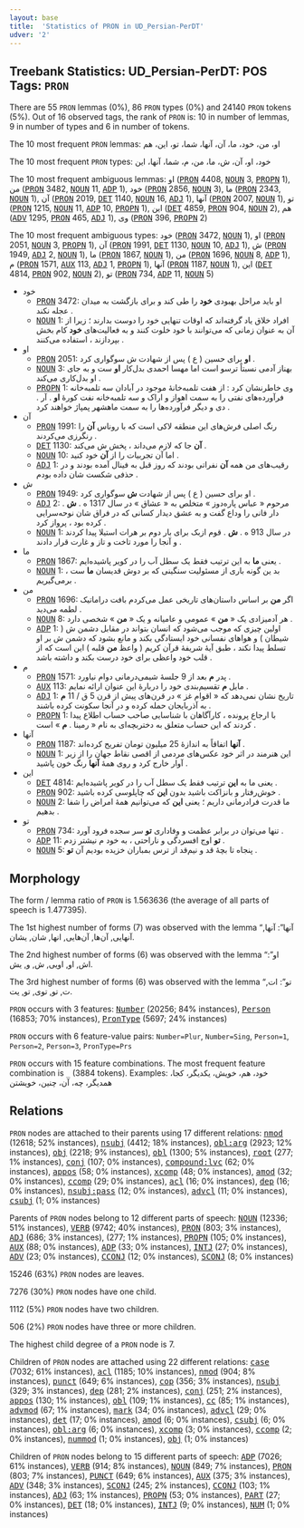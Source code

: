 ```yaml
---
layout: base
title:  'Statistics of PRON in UD_Persian-PerDT'
udver: '2'
---
```


## Treebank Statistics: UD_Persian-PerDT: POS Tags: `PRON`

There are 55 `PRON` lemmas (0%), 86 `PRON` types (0%) and 24140 `PRON` tokens (5%).
Out of 16 observed tags, the rank of `PRON` is: 10 in number of lemmas, 9 in number of types and 6 in number of tokens.

The 10 most frequent `PRON` lemmas: او، من، خود، ما، آن، آنها، شما، تو، این، هم

The 10 most frequent `PRON` types:  خود، او، آن، ش، ما، من، م، شما، آنها، این

The 10 most frequent ambiguous lemmas: او (<tt><a href="fa_perdt-pos-PRON.html">PRON</a></tt> 4408, <tt><a href="fa_perdt-pos-NOUN.html">NOUN</a></tt> 3, <tt><a href="fa_perdt-pos-PROPN.html">PROPN</a></tt> 1), من (<tt><a href="fa_perdt-pos-PRON.html">PRON</a></tt> 3482, <tt><a href="fa_perdt-pos-NOUN.html">NOUN</a></tt> 11, <tt><a href="fa_perdt-pos-ADP.html">ADP</a></tt> 1), خود (<tt><a href="fa_perdt-pos-PRON.html">PRON</a></tt> 2856, <tt><a href="fa_perdt-pos-NOUN.html">NOUN</a></tt> 3), ما (<tt><a href="fa_perdt-pos-PRON.html">PRON</a></tt> 2343, <tt><a href="fa_perdt-pos-NOUN.html">NOUN</a></tt> 1), آن (<tt><a href="fa_perdt-pos-PRON.html">PRON</a></tt> 2019, <tt><a href="fa_perdt-pos-DET.html">DET</a></tt> 1140, <tt><a href="fa_perdt-pos-NOUN.html">NOUN</a></tt> 16, <tt><a href="fa_perdt-pos-ADJ.html">ADJ</a></tt> 1), آنها (<tt><a href="fa_perdt-pos-PRON.html">PRON</a></tt> 2007, <tt><a href="fa_perdt-pos-NOUN.html">NOUN</a></tt> 1), تو (<tt><a href="fa_perdt-pos-PRON.html">PRON</a></tt> 1215, <tt><a href="fa_perdt-pos-NOUN.html">NOUN</a></tt> 11, <tt><a href="fa_perdt-pos-ADP.html">ADP</a></tt> 10, <tt><a href="fa_perdt-pos-PROPN.html">PROPN</a></tt> 1), این (<tt><a href="fa_perdt-pos-DET.html">DET</a></tt> 4859, <tt><a href="fa_perdt-pos-PRON.html">PRON</a></tt> 904, <tt><a href="fa_perdt-pos-NOUN.html">NOUN</a></tt> 2), هم (<tt><a href="fa_perdt-pos-ADV.html">ADV</a></tt> 1295, <tt><a href="fa_perdt-pos-PRON.html">PRON</a></tt> 465, <tt><a href="fa_perdt-pos-ADJ.html">ADJ</a></tt> 1), وی (<tt><a href="fa_perdt-pos-PRON.html">PRON</a></tt> 396, <tt><a href="fa_perdt-pos-PROPN.html">PROPN</a></tt> 2)

The 10 most frequent ambiguous types:  خود (<tt><a href="fa_perdt-pos-PRON.html">PRON</a></tt> 3472, <tt><a href="fa_perdt-pos-NOUN.html">NOUN</a></tt> 1), او (<tt><a href="fa_perdt-pos-PRON.html">PRON</a></tt> 2051, <tt><a href="fa_perdt-pos-NOUN.html">NOUN</a></tt> 3, <tt><a href="fa_perdt-pos-PROPN.html">PROPN</a></tt> 1), آن (<tt><a href="fa_perdt-pos-PRON.html">PRON</a></tt> 1991, <tt><a href="fa_perdt-pos-DET.html">DET</a></tt> 1130, <tt><a href="fa_perdt-pos-NOUN.html">NOUN</a></tt> 10, <tt><a href="fa_perdt-pos-ADJ.html">ADJ</a></tt> 1), ش (<tt><a href="fa_perdt-pos-PRON.html">PRON</a></tt> 1949, <tt><a href="fa_perdt-pos-ADJ.html">ADJ</a></tt> 2, <tt><a href="fa_perdt-pos-NOUN.html">NOUN</a></tt> 1), ما (<tt><a href="fa_perdt-pos-PRON.html">PRON</a></tt> 1867, <tt><a href="fa_perdt-pos-NOUN.html">NOUN</a></tt> 1), من (<tt><a href="fa_perdt-pos-PRON.html">PRON</a></tt> 1696, <tt><a href="fa_perdt-pos-NOUN.html">NOUN</a></tt> 8, <tt><a href="fa_perdt-pos-ADP.html">ADP</a></tt> 1), م (<tt><a href="fa_perdt-pos-PRON.html">PRON</a></tt> 1571, <tt><a href="fa_perdt-pos-AUX.html">AUX</a></tt> 113, <tt><a href="fa_perdt-pos-ADJ.html">ADJ</a></tt> 1, <tt><a href="fa_perdt-pos-PROPN.html">PROPN</a></tt> 1), آنها (<tt><a href="fa_perdt-pos-PRON.html">PRON</a></tt> 1187, <tt><a href="fa_perdt-pos-NOUN.html">NOUN</a></tt> 1), این (<tt><a href="fa_perdt-pos-DET.html">DET</a></tt> 4814, <tt><a href="fa_perdt-pos-PRON.html">PRON</a></tt> 902, <tt><a href="fa_perdt-pos-NOUN.html">NOUN</a></tt> 2), تو (<tt><a href="fa_perdt-pos-PRON.html">PRON</a></tt> 734, <tt><a href="fa_perdt-pos-ADP.html">ADP</a></tt> 11, <tt><a href="fa_perdt-pos-NOUN.html">NOUN</a></tt> 5)


* خود
  * <tt><a href="fa_perdt-pos-PRON.html">PRON</a></tt> 3472: او باید مراحل بهبودی <b>خود</b> را طی کند و برای بازگشت به میدان عجله نکند .
  * <tt><a href="fa_perdt-pos-NOUN.html">NOUN</a></tt> 1: افراد خلاق یاد گرفته‌اند که اوقات تنهایی خود را دوست بدارند ؛ زیرا از آن به عنوان زمانی که می‌توانند با خود خلوت کنند و به فعالیت‌های <b>خود</b> کام بخش بپردازند ، استفاده می‌کنند .
* او
  * <tt><a href="fa_perdt-pos-PRON.html">PRON</a></tt> 2051: <b>او</b> برای حسین ( ع ) پس از شهادت ش سوگواری کرد .
  * <tt><a href="fa_perdt-pos-NOUN.html">NOUN</a></tt> 3: بهناز آدمی نسبتاً ترسو است اما مهسا احمدی بدل‌کار <b>او</b> ست و به جای او بدل‌کاری می‌کند .
  * <tt><a href="fa_perdt-pos-PROPN.html">PROPN</a></tt> 1: وی خاطرنشان کرد : از هفت تلمبه‌خانهٔ موجود در آبادان سه تلمبه‌خانه فرآورده‌های نفتی را به سمت اهواز و اراک و سه تلمبه‌خانه نفت کورهٔ <b>او</b> . آر . دی و دیگر فرآورده‌ها را به سمت ماهشهر پمپاژ خواهند کرد .
* آن
  * <tt><a href="fa_perdt-pos-PRON.html">PRON</a></tt> 1991: رنگ اصلی فرش‌های این منطقه لاکی است که با روناس <b>آن</b> را رنگرزی می‌کردند .
  * <tt><a href="fa_perdt-pos-DET.html">DET</a></tt> 1130: <b>آن</b> جا که لازم می‌داند ، پخش ش می‌کند .
  * <tt><a href="fa_perdt-pos-NOUN.html">NOUN</a></tt> 10: اما آن تجربیات را از <b>آن</b> خود کنید .
  * <tt><a href="fa_perdt-pos-ADJ.html">ADJ</a></tt> 1: رقیب‌های من همه <b>آن</b> نفراتی بودند که روز قبل به فینال آمده بودند و در حذفی شکست شان داده بودم .
* ش
  * <tt><a href="fa_perdt-pos-PRON.html">PRON</a></tt> 1949: او برای حسین ( ع ) پس از شهادت <b>ش</b> سوگواری کرد .
  * <tt><a href="fa_perdt-pos-ADJ.html">ADJ</a></tt> 2: مرحوم « عباس پاره‌دوز » متخلص به « عشاق » در سال 1317 ه . <b>ش</b> . دار فانی را وداع گفت و به عشق دیدار کسانی که در فراق شان نوحه‌سرایی کرده بود ، پرواز کرد .
  * <tt><a href="fa_perdt-pos-NOUN.html">NOUN</a></tt> 1: در سال 913 ه . <b>ش</b> . قوم ازبک برای بار دوم بر هرات استیلا پیدا کردند و آنجا را مورد تاخت و تاز و غارت قرار دادند .
* ما
  * <tt><a href="fa_perdt-pos-PRON.html">PRON</a></tt> 1867: یعنی <b>ما</b> به این ترتیب فقط یک سطل آب را در کویر پاشیده‌ایم .
  * <tt><a href="fa_perdt-pos-NOUN.html">NOUN</a></tt> 1: بد ین گونه باری از مسئولیت سنگینی که بر دوش قدیسان <b>ما</b> ست ، برمی‌گیریم .
* من
  * <tt><a href="fa_perdt-pos-PRON.html">PRON</a></tt> 1696: اگر <b>من</b> بر اساس داستان‌های تاریخی عمل می‌کردم بافت دراماتیک لطمه می‌دید .
  * <tt><a href="fa_perdt-pos-NOUN.html">NOUN</a></tt> 8: هر آدمیزادی یک « <b>من</b> » عمومی و عامیانه و یک « <b>من</b> » شخصی دارد .
  * <tt><a href="fa_perdt-pos-ADP.html">ADP</a></tt> 1: اولین چیزی که موجب می‌شود که انسان بتواند در مقابل دشمن ش ( شیطان ) و هواهای نفسانی خود ایستادگی بکند و مانع بشود که دشمن ش بر او تسلط پیدا نکند ، طبق آیهٔ شریفهٔ قرآن کریم ( واعظ <b>من</b> قلبه ) این است که از قلب خود واعظی برای خود درست بکند و داشته باشد .
* م
  * <tt><a href="fa_perdt-pos-PRON.html">PRON</a></tt> 1571: پدر <b>م</b> بعد از 9 جلسهٔ شیمی‌درمانی دوام نیاورد .
  * <tt><a href="fa_perdt-pos-AUX.html">AUX</a></tt> 113: مایل <b>م</b> تقسیم‌بندی خود را دربارهٔ این عنوان ارائه نمایم .
  * <tt><a href="fa_perdt-pos-ADJ.html">ADJ</a></tt> 1: تاریخ نشان نمی‌دهد که « اقوام غز » در قرن‌های پیش از قرن 5 ق / 11 <b>م</b> به آذربایجان حمله کرده و در آنجا سکونت کرده باشند .
  * <tt><a href="fa_perdt-pos-PROPN.html">PROPN</a></tt> 1: با ارجاع پرونده ، کارآگاهان با شناسایی صاحب حساب اطلاع پیدا کردند که این حساب متعلق به دختربچه‌ای به نام « رمینا . <b>م</b> » است .
* آنها
  * <tt><a href="fa_perdt-pos-PRON.html">PRON</a></tt> 1187: <b>آنها</b> اتفاقاً به اندازهٔ 25 میلیون تومان تفریح کرده‌اند .
  * <tt><a href="fa_perdt-pos-NOUN.html">NOUN</a></tt> 1: این هنرمند در اثر خود عکس‌های مردمی از اقصی نقاط جهان را از زیر آوار خارج کرد و روی همهٔ <b>آنها</b> رنگ خون پاشید .
* این
  * <tt><a href="fa_perdt-pos-DET.html">DET</a></tt> 4814: یعنی ما به <b>این</b> ترتیب فقط یک سطل آب را در کویر پاشیده‌ایم .
  * <tt><a href="fa_perdt-pos-PRON.html">PRON</a></tt> 902: خوش‌رفتار و بانزاکت باشید بدون <b>این</b> که چاپلوسی کرده باشید .
  * <tt><a href="fa_perdt-pos-NOUN.html">NOUN</a></tt> 2: ما قدرت فرادرمانی داریم ؛ یعنی <b>این</b> که می‌توانیم همهٔ امراض را شفا بدهیم .
* تو
  * <tt><a href="fa_perdt-pos-PRON.html">PRON</a></tt> 734: تنها می‌توان در برابر عظمت و وفاداری <b>تو</b> سر سجده فرود آورد .
  * <tt><a href="fa_perdt-pos-ADP.html">ADP</a></tt> 11: <b>تو</b> اوج افسردگی و ناراحتی ، به خود م نیشتر زدم .
  * <tt><a href="fa_perdt-pos-NOUN.html">NOUN</a></tt> 5: پنجاه تا بچهٔ قد و نیم‌قد از ترس بمباران خزیده بودیم آن <b>تو</b> .

## Morphology

The form / lemma ratio of `PRON` is 1.563636 (the average of all parts of speech is 1.477395).

The 1st highest number of forms (7) was observed with the lemma “آنها”: آنها, آنهایی, آن‌ها, آن‌هایی, انها, شان, یشان.

The 2nd highest number of forms (6) was observed with the lemma “او”: اش, او, اویی, ش, و, یش.

The 3rd highest number of forms (6) was observed with the lemma “تو”: ات, ت, تو, توی, تو‌, یت.

`PRON` occurs with 3 features: <tt><a href="fa_perdt-feat-Number.html">Number</a></tt> (20256; 84% instances), <tt><a href="fa_perdt-feat-Person.html">Person</a></tt> (16853; 70% instances), <tt><a href="fa_perdt-feat-PronType.html">PronType</a></tt> (5697; 24% instances)

`PRON` occurs with 6 feature-value pairs: `Number=Plur`, `Number=Sing`, `Person=1`, `Person=2`, `Person=3`, `PronType=Prs`

`PRON` occurs with 15 feature combinations.
The most frequent feature combination is `_` (3884 tokens).
Examples: خود، هم، خویش، یکدیگر، کجا، همدیگر، چه، آن، چنین، خویشتن


## Relations

`PRON` nodes are attached to their parents using 17 different relations: <tt><a href="fa_perdt-dep-nmod.html">nmod</a></tt> (12618; 52% instances), <tt><a href="fa_perdt-dep-nsubj.html">nsubj</a></tt> (4412; 18% instances), <tt><a href="fa_perdt-dep-obl-arg.html">obl:arg</a></tt> (2923; 12% instances), <tt><a href="fa_perdt-dep-obj.html">obj</a></tt> (2218; 9% instances), <tt><a href="fa_perdt-dep-obl.html">obl</a></tt> (1300; 5% instances), <tt><a href="fa_perdt-dep-root.html">root</a></tt> (277; 1% instances), <tt><a href="fa_perdt-dep-conj.html">conj</a></tt> (107; 0% instances), <tt><a href="fa_perdt-dep-compound-lvc.html">compound:lvc</a></tt> (62; 0% instances), <tt><a href="fa_perdt-dep-appos.html">appos</a></tt> (58; 0% instances), <tt><a href="fa_perdt-dep-xcomp.html">xcomp</a></tt> (48; 0% instances), <tt><a href="fa_perdt-dep-amod.html">amod</a></tt> (32; 0% instances), <tt><a href="fa_perdt-dep-ccomp.html">ccomp</a></tt> (29; 0% instances), <tt><a href="fa_perdt-dep-acl.html">acl</a></tt> (16; 0% instances), <tt><a href="fa_perdt-dep-dep.html">dep</a></tt> (16; 0% instances), <tt><a href="fa_perdt-dep-nsubj-pass.html">nsubj:pass</a></tt> (12; 0% instances), <tt><a href="fa_perdt-dep-advcl.html">advcl</a></tt> (11; 0% instances), <tt><a href="fa_perdt-dep-csubj.html">csubj</a></tt> (1; 0% instances)

Parents of `PRON` nodes belong to 12 different parts of speech: <tt><a href="fa_perdt-pos-NOUN.html">NOUN</a></tt> (12336; 51% instances), <tt><a href="fa_perdt-pos-VERB.html">VERB</a></tt> (9742; 40% instances), <tt><a href="fa_perdt-pos-PRON.html">PRON</a></tt> (803; 3% instances), <tt><a href="fa_perdt-pos-ADJ.html">ADJ</a></tt> (686; 3% instances),  (277; 1% instances), <tt><a href="fa_perdt-pos-PROPN.html">PROPN</a></tt> (105; 0% instances), <tt><a href="fa_perdt-pos-AUX.html">AUX</a></tt> (88; 0% instances), <tt><a href="fa_perdt-pos-ADP.html">ADP</a></tt> (33; 0% instances), <tt><a href="fa_perdt-pos-INTJ.html">INTJ</a></tt> (27; 0% instances), <tt><a href="fa_perdt-pos-ADV.html">ADV</a></tt> (23; 0% instances), <tt><a href="fa_perdt-pos-CCONJ.html">CCONJ</a></tt> (12; 0% instances), <tt><a href="fa_perdt-pos-SCONJ.html">SCONJ</a></tt> (8; 0% instances)

15246 (63%) `PRON` nodes are leaves.

7276 (30%) `PRON` nodes have one child.

1112 (5%) `PRON` nodes have two children.

506 (2%) `PRON` nodes have three or more children.

The highest child degree of a `PRON` node is 7.

Children of `PRON` nodes are attached using 22 different relations: <tt><a href="fa_perdt-dep-case.html">case</a></tt> (7032; 61% instances), <tt><a href="fa_perdt-dep-acl.html">acl</a></tt> (1185; 10% instances), <tt><a href="fa_perdt-dep-nmod.html">nmod</a></tt> (904; 8% instances), <tt><a href="fa_perdt-dep-punct.html">punct</a></tt> (649; 6% instances), <tt><a href="fa_perdt-dep-cop.html">cop</a></tt> (356; 3% instances), <tt><a href="fa_perdt-dep-nsubj.html">nsubj</a></tt> (329; 3% instances), <tt><a href="fa_perdt-dep-dep.html">dep</a></tt> (281; 2% instances), <tt><a href="fa_perdt-dep-conj.html">conj</a></tt> (251; 2% instances), <tt><a href="fa_perdt-dep-appos.html">appos</a></tt> (130; 1% instances), <tt><a href="fa_perdt-dep-obl.html">obl</a></tt> (109; 1% instances), <tt><a href="fa_perdt-dep-cc.html">cc</a></tt> (85; 1% instances), <tt><a href="fa_perdt-dep-advmod.html">advmod</a></tt> (67; 1% instances), <tt><a href="fa_perdt-dep-mark.html">mark</a></tt> (34; 0% instances), <tt><a href="fa_perdt-dep-advcl.html">advcl</a></tt> (29; 0% instances), <tt><a href="fa_perdt-dep-det.html">det</a></tt> (17; 0% instances), <tt><a href="fa_perdt-dep-amod.html">amod</a></tt> (6; 0% instances), <tt><a href="fa_perdt-dep-csubj.html">csubj</a></tt> (6; 0% instances), <tt><a href="fa_perdt-dep-obl-arg.html">obl:arg</a></tt> (6; 0% instances), <tt><a href="fa_perdt-dep-xcomp.html">xcomp</a></tt> (3; 0% instances), <tt><a href="fa_perdt-dep-ccomp.html">ccomp</a></tt> (2; 0% instances), <tt><a href="fa_perdt-dep-nummod.html">nummod</a></tt> (1; 0% instances), <tt><a href="fa_perdt-dep-obj.html">obj</a></tt> (1; 0% instances)

Children of `PRON` nodes belong to 15 different parts of speech: <tt><a href="fa_perdt-pos-ADP.html">ADP</a></tt> (7026; 61% instances), <tt><a href="fa_perdt-pos-VERB.html">VERB</a></tt> (914; 8% instances), <tt><a href="fa_perdt-pos-NOUN.html">NOUN</a></tt> (849; 7% instances), <tt><a href="fa_perdt-pos-PRON.html">PRON</a></tt> (803; 7% instances), <tt><a href="fa_perdt-pos-PUNCT.html">PUNCT</a></tt> (649; 6% instances), <tt><a href="fa_perdt-pos-AUX.html">AUX</a></tt> (375; 3% instances), <tt><a href="fa_perdt-pos-ADV.html">ADV</a></tt> (348; 3% instances), <tt><a href="fa_perdt-pos-SCONJ.html">SCONJ</a></tt> (245; 2% instances), <tt><a href="fa_perdt-pos-CCONJ.html">CCONJ</a></tt> (103; 1% instances), <tt><a href="fa_perdt-pos-ADJ.html">ADJ</a></tt> (63; 1% instances), <tt><a href="fa_perdt-pos-PROPN.html">PROPN</a></tt> (53; 0% instances), <tt><a href="fa_perdt-pos-PART.html">PART</a></tt> (27; 0% instances), <tt><a href="fa_perdt-pos-DET.html">DET</a></tt> (18; 0% instances), <tt><a href="fa_perdt-pos-INTJ.html">INTJ</a></tt> (9; 0% instances), <tt><a href="fa_perdt-pos-NUM.html">NUM</a></tt> (1; 0% instances)

